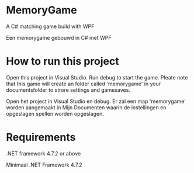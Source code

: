 # MemoryGame
A C# matching game build with WPF

Een memorygame gebouwd in C# met WPF

# How to run this project
Open this project in Visual Studio. Run debug to start the game.
Pleate note that this game will create an folder called 'memorygame' in your documentsfolder to strore settings and gamesaves.

Open het project in Visual Studio en debug.
Er zal een map 'memorygame' worden aangemaakt in Mijn Documenten waarin de instellingen en opgeslagen spellen worden opgeslagen.

# Requirements
.NET framework 4.7.2 or above

Minimaal .NET Framework 4.7.2
